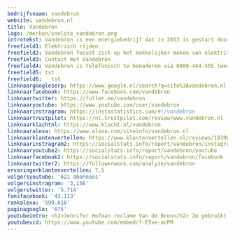 ```yaml
---
bedrijfsnaam: vandebron  
website: vandebron.nl   
title: Vandebron  
logo: /merken/snelste_vandebron.png  
introtekst: Vandebron is een energiebedrijf dat in 2013 is gestart door Remco Wilcke, Matthijs Guichelaar en Aart van Veller. Vandebron focust zich op het leveren van groene stroom en gas op zowel de particuliere als de zakelijke markt. Er wordt geen eigen energie geproduceerd, maar ingekocht van onafhankelijke Nederlandse producenten.   
freefield1: Elektrisch rijden  
freefield2: Vandebron focust zich op het makkelijker maken van elektrisch rijden. Daarvoor bieden ze een laadpaal aan. Ook voor een laadpas voor openbare laadpalen kun je bij ze terecht. Verder is er een initiatief waardoor elektrische auto's slim worden opgeladen, om zo het landelijke energienet beter in balans te houden.  
freefield3: Contact met Vandebron  
freefield4: Vandebron is telefonisch te benaderen via 0880-444-555 (werkdagen van 09:00 tot 17:00). Verder biedt de website van Vandebron een contactformulier aan, en is het mogelijk vragen te stellen via Facebook en Twitter.  
freefield5: tst  
freefield6:   tst
linknaargoogleserp: https://www.google.nl/search?q=site%3Avandebron.nl  
linknaarfacebook: https://www.facebook.com/vandebron  
linknaartwitter: https://foller.me/vandebron  
linknaaryoutube: https://www.youtube.com/user/vandebron  
linknaarinstragram: https://instastatistics.com/#!/vandebron  
linknaartrustpilot: https://nl.trustpilot.com/review/www.vandebron.nl  
linknaarklachtnl: https://www.klacht.nl/vandebron  
linknaaralexa: https://www.alexa.com/siteinfo/vandebron.nl  
linknaarklantenvertellen: https://www.klantenvertellen.nl/reviews/1039626/vandebron  
linknaarinstragram2: https://socialstats.info/report/vandebron/instagram  
linknaaryoutube2: https://socialstats.info/report/vandebron/youtube  
linknaarfacebook2: https://socialstats.info/report/vandebron/facebook  
linknaartwitter2: https://followerwonk.com/analyze/vandebron  
ervaringenklantenvertellen: 7,5  
volgersyoutube: '621 abonnees'  
volgersinstragram: '3,156'  
volgerstwitter: '5.714'  
fansfacebook: '43.113'  
rankalexa: '599.016'  
paginagoogle: '675'  
youtubeintro: <h2>Jennifer Hofman reclame Van de Bron</h2> Ze gebruikt het zelf ook ;-)  
youtubevid: https://www.youtube.com/embed/f-E5ve-acPM  
---
```




